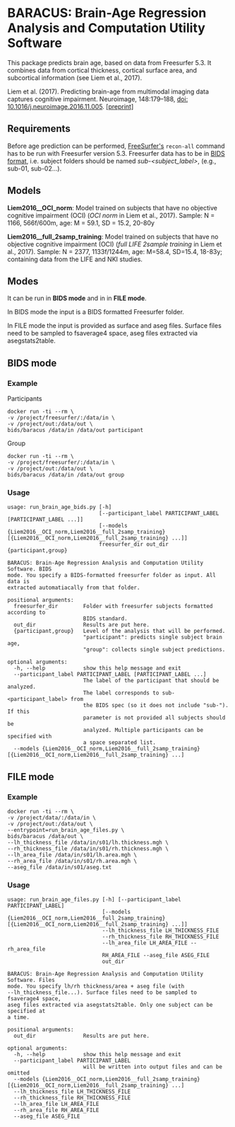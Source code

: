 # BARACUS: Brain-Age Regression Analysis and Computation Utility Software

This package predicts brain age, based on data from Freesurfer 5.3.
It combines data from cortical thickness, cortical surface area, and
subcortical information (see Liem et al., 2017).


Liem et al. (2017). Predicting brain-age
from multimodal imaging data captures cognitive impairment.
Neuroimage, 148:179–188,
[doi: 10.1016/j.neuroimage.2016.11.005](http://www.sciencedirect.com/science/article/pii/S1053811916306103).
[\[preprint\]](http://www.biorxiv.org/content/early/2016/11/07/085506)

## Requirements
Before age prediction can be performed, [FreeSurfer's](http://freesurfer.net)
`recon-all` command has to be run with Freesurfer version 5.3.
Freesurfer data has to be in [BIDS format](http://bids.neuroimaging.io),
i.e. subject folders should be named
*sub-<subject_label>*, (e.g., sub-01, sub-02...).

## Models
**Liem2016__OCI_norm**: Model trained on subjects that have no
objective cognitive impairment (OCI) (*OCI norm* in Liem et al., 2017).
Sample: N = 1166, 566f/600m, age: M = 59.1, SD = 15.2, 20-80y

**Liem2016__full_2samp_training**: Model trained on subjects that have no
objective cognitive impairment (OCI) (*full LIFE 2sample training* in Liem et al., 2017).
Sample: N = 2377, 1133f/1244m, age: M=58.4, SD=15.4, 18-83y;
containing data from the LIFE and NKI studies.




## Modes
It can be run in **BIDS mode** and in in **FILE mode**.

In BIDS mode the input is a BIDS formatted Freesurfer folder.

In FILE mode the input is provided as surface and aseg files.
Surface files need to be sampled to fsaverage4 space,
aseg files extracted via asegstats2table.





## BIDS mode
### Example
Participants

    docker run -ti --rm \
    -v /project/freesurfer/:/data/in \
    -v /project/out:/data/out \
    bids/baracus /data/in /data/out participant

Group

    docker run -ti --rm \
    -v /project/freesurfer/:/data/in \
    -v /project/out:/data/out \
    bids/baracus /data/in /data/out group

### Usage

    usage: run_brain_age_bids.py [-h]
                                 [--participant_label PARTICIPANT_LABEL [PARTICIPANT_LABEL ...]]
                                 [--models {Liem2016__OCI_norm,Liem2016__full_2samp_training} [{Liem2016__OCI_norm,Liem2016__full_2samp_training} ...]]
                                 freesurfer_dir out_dir {participant,group}

    BARACUS: Brain-Age Regression Analysis and Computation Utility Software. BIDS
    mode. You specify a BIDS-formatted freesurfer folder as input. All data is
    extracted automatiacally from that folder.

    positional arguments:
      freesurfer_dir        Folder with freesurfer subjects formatted according to
                            BIDS standard.
      out_dir               Results are put here.
      {participant,group}   Level of the analysis that will be performed.
                            "participant": predicts single subject brain age,
                            "group": collects single subject predictions.

    optional arguments:
      -h, --help            show this help message and exit
      --participant_label PARTICIPANT_LABEL [PARTICIPANT_LABEL ...]
                            The label of the participant that should be analyzed.
                            The label corresponds to sub-<participant_label> from
                            the BIDS spec (so it does not include "sub-"). If this
                            parameter is not provided all subjects should be
                            analyzed. Multiple participants can be specified with
                            a space separated list.
      --models {Liem2016__OCI_norm,Liem2016__full_2samp_training} [{Liem2016__OCI_norm,Liem2016__full_2samp_training} ...]



## FILE mode
### Example
    docker run -ti --rm \
    -v /project/data/:/data/in \
    -v /project/out:/data/out \
    --entrypoint=run_brain_age_files.py \
    bids/baracus /data/out \
    --lh_thickness_file /data/in/s01/lh.thickness.mgh \
    --rh_thickness_file /data/in/s01/rh.thickness.mgh \
    --lh_area_file /data/in/s01/lh.area.mgh \
    --rh_area_file /data/in/s01/rh.area.mgh \
    --aseg_file /data/in/s01/aseg.txt


### Usage
    usage: run_brain_age_files.py [-h] [--participant_label PARTICIPANT_LABEL]
                                  [--models {Liem2016__OCI_norm,Liem2016__full_2samp_training} [{Liem2016__OCI_norm,Liem2016__full_2samp_training} ...]]
                                  --lh_thickness_file LH_THICKNESS_FILE
                                  --rh_thickness_file RH_THICKNESS_FILE
                                  --lh_area_file LH_AREA_FILE --rh_area_file
                                  RH_AREA_FILE --aseg_file ASEG_FILE
                                  out_dir

    BARACUS: Brain-Age Regression Analysis and Computation Utility Software. Files
    mode. You specify lh/rh thickness/area + aseg file (with
    --lh_thickness_file...). Surface files need to be sampled to fsaverage4 space,
    aseg files extracted via asegstats2table. Only one subject can be specified at
    a time.

    positional arguments:
      out_dir               Results are put here.

    optional arguments:
      -h, --help            show this help message and exit
      --participant_label PARTICIPANT_LABEL
                            will be written into output files and can be omitted
      --models {Liem2016__OCI_norm,Liem2016__full_2samp_training} [{Liem2016__OCI_norm,Liem2016__full_2samp_training} ...]
      --lh_thickness_file LH_THICKNESS_FILE
      --rh_thickness_file RH_THICKNESS_FILE
      --lh_area_file LH_AREA_FILE
      --rh_area_file RH_AREA_FILE
      --aseg_file ASEG_FILE
